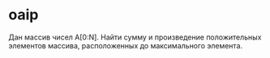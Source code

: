 # oaip
Дан массив чисел А[0:N].
Найти сумму и произведение положительных элементов массива, расположенных до максимального элемента.
